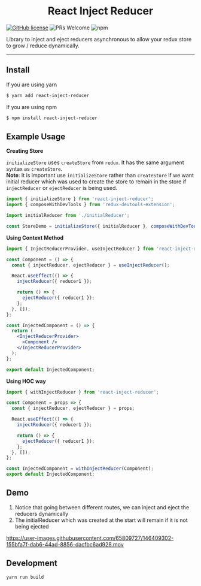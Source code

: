 <h1 align="center">React Inject Reducer</h1>

[![GitHub license](https://img.shields.io/badge/license-MIT-blue.svg)](https://github.com/seanjyjy/fast-configs/blob/master/LICENSE)
![PRs Welcome](https://img.shields.io/badge/PRs-welcome-brightgreen.svg)
![npm](https://img.shields.io/librariesio/release/npm/react-inject-reducer)

Library to inject and eject reducers asynchronous to allow your redux store to grow / reduce dynamically.

---

## Install

If you are using yarn

```bash
$ yarn add react-inject-reducer
```

If you are using npm

```bash
$ npm install react-inject-reducer
```

## Example Usage

**Creating Store**

`initializeStore` uses `createStore` from `redux`. It has the same argument syntax as `createStore`. <br/>
**Note**: It is important use `initializeStore` rather than `createStore` if we want initial reducer which was used to create the store to remain in the store if `injectReducer` or `ejectReducer` is being used.

```jsx
import { initializeStore } from 'react-inject-reducer';
import { composeWithDevTools } from 'redux-devtools-extension';

import initialReducer from './initialReducer';

const StoreDemo = initializeStore({ initialReducer }, composeWithDevTools());
```

**Using Context Method**

```jsx
import { InjectReducerProvider, useInjectReducer } from 'react-inject-reducer';

const Component = () => {
  const { injectReducer, ejectReducer } = useInjectReducer();

  React.useEffect(() => {
    injectReducer({ reducer1 });

    return () => {
      ejectReducer({ reducer1 });
    };
  }, []);
};

const InjectedComponent = () => {
  return (
    <InjectReducerProvider>
      <Component />
    </InjectReducerProvider>
  );
};

export default InjectedComponent;
```

**Using HOC way**

```jsx
import { withInjectReducer } from 'react-inject-reducer';

const Component = props => {
  const { injectReducer, ejectReducer } = props;

  React.useEffect(() => {
    injectReducer({ reducer1 });

    return () => {
      ejectReducer({ reducer1 });
    };
  }, []);
};

const InjectedComponent = withInjectReducer(Component);
export default InjectedComponent;
```

## Demo

1. Notice that going between different routes, we can inject and eject the reducers dynamically
2. The initialReducer which was created at the start will remain if it is not being ejected

https://user-images.githubusercontent.com/65809727/146409302-155bfa7f-dab6-44ad-8856-dacfbc6ad928.mov

## Development

```bash
yarn run build
```
